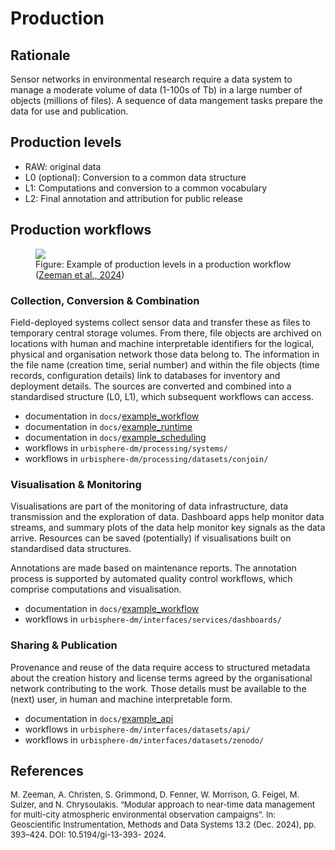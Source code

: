# Production

## Rationale

Sensor networks in environmental research require a data system to manage a moderate volume of data (1-100s of Tb) in a large number of objects (millions of files). A sequence of data mangement tasks prepare the data for use and publication. 

## Production levels

- RAW: original data
- L0 (optional): Conversion to a common data structure
- L1: Computations and conversion to a common vocabulary
- L2: Final annotation and attribution for public release

## Production workflows
<figure><img src="https://gi.copernicus.org/articles/13/393/2024/gi-13-393-2024-f08.png"><figcaption>Figure: Example of production levels in a production workflow (<a href="https://gi.copernicus.org/articles/13/393/2024/">Zeeman et al., 2024</a>)</figcaption></figure>


### Collection, Conversion & Combination

Field-deployed systems collect sensor data and transfer these as files to temporary central storage volumes. From there, file objects are archived on locations with human and machine interpretable identifiers for the logical, physical and organisation network those data belong to. The information in the file name (creation time, serial number) and within the file objects (time records, configuration details) link to databases for inventory and deployment details. The sources are converted and combined into a standardised structure (L0, L1), which subsequent workflows can access.

- documentation in `docs/`[example_workflow](../docs/example_workflow.md)
- documentation in `docs/`[example_runtime](../docs/example_runtime.md)
- documentation in `docs/`[example_scheduling](../docs/example_scheduling.md)
- workflows in `urbisphere-dm/processing/systems/`
- workflows in `urbisphere-dm/processing/datasets/conjoin/`

### Visualisation & Monitoring

Visualisations are part of the monitoring of data infrastructure, data transmission and the exploration of data. Dashboard apps help monitor data streams, and summary plots of the data help monitor key signals as the data arrive. Resources can be saved (potentially) if visualisations built on standardised data structures.

Annotations are made based on maintenance reports. The annotation process is supported by automated quality control workflows, which comprise computations and visualisation. 

- documentation in `docs/`[example_workflow](../docs/example_workflow.md)
- workflows in `urbisphere-dm/interfaces/services/dashboards/`

### Sharing & Publication

Provenance and reuse of the data require access to structured metadata about the creation history and license terms agreed by the organisational network contributing to the work. Those details must be available to the (next) user, in human and machine interpretable form. 

- documentation in `docs/`[example_api](../docs/example_api.md)
- workflows in `urbisphere-dm/interfaces/datasets/api/`
- workflows in `urbisphere-dm/interfaces/datasets/zenodo/`

## References
<p align="left">
  <div style="font-size: small; font-style: normal">M. Zeeman, A. Christen, S. Grimmond, D. Fenner, W. Morrison, G. Feigel, M. Sulzer, and N. Chrysoulakis. “Modular
approach to near-time data management for multi-city atmospheric environmental observation campaigns”. In:
Geoscientific Instrumentation, Methods and Data Systems 13.2 (Dec. 2024), pp. 393–424. DOI: 10.5194/gi-13-393-
2024.</div>
</p>

